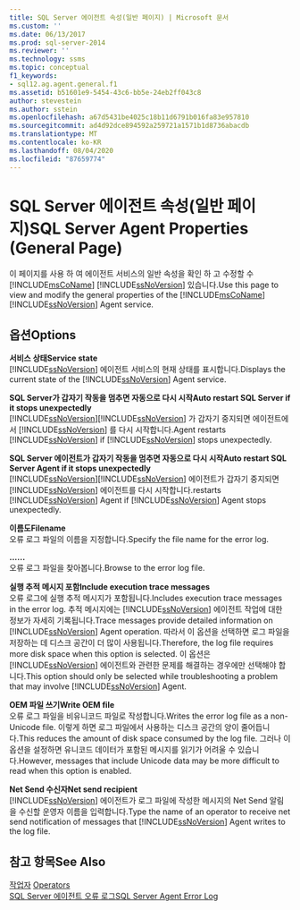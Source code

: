 ```yaml
---
title: SQL Server 에이전트 속성(일반 페이지) | Microsoft 문서
ms.custom: ''
ms.date: 06/13/2017
ms.prod: sql-server-2014
ms.reviewer: ''
ms.technology: ssms
ms.topic: conceptual
f1_keywords:
- sql12.ag.agent.general.f1
ms.assetid: b51601e9-5454-43c6-bb5e-24eb2ff043c8
author: stevestein
ms.author: sstein
ms.openlocfilehash: a67d5431be4025c18b11d6791b016fa83e957810
ms.sourcegitcommit: ad4d92dce894592a259721a1571b1d8736abacdb
ms.translationtype: MT
ms.contentlocale: ko-KR
ms.lasthandoff: 08/04/2020
ms.locfileid: "87659774"
---
```

# <a name="sql-server-agent-properties-general-page"></a><span data-ttu-id="4e8da-102">SQL Server 에이전트 속성(일반 페이지)</span><span class="sxs-lookup"><span data-stu-id="4e8da-102">SQL Server Agent Properties (General Page)</span></span>
  <span data-ttu-id="4e8da-103">이 페이지를 사용 하 여 에이전트 서비스의 일반 속성을 확인 하 고 수정할 수 [!INCLUDE[msCoName](../../includes/msconame-md.md)] [!INCLUDE[ssNoVersion](../../includes/ssnoversion-md.md)] 있습니다.</span><span class="sxs-lookup"><span data-stu-id="4e8da-103">Use this page to view and modify the general properties of the [!INCLUDE[msCoName](../../includes/msconame-md.md)] [!INCLUDE[ssNoVersion](../../includes/ssnoversion-md.md)] Agent service.</span></span>  
  
## <a name="options"></a><span data-ttu-id="4e8da-104">옵션</span><span class="sxs-lookup"><span data-stu-id="4e8da-104">Options</span></span>  
 <span data-ttu-id="4e8da-105">**서비스 상태**</span><span class="sxs-lookup"><span data-stu-id="4e8da-105">**Service state**</span></span>  
 <span data-ttu-id="4e8da-106">[!INCLUDE[ssNoVersion](../../includes/ssnoversion-md.md)] 에이전트 서비스의 현재 상태를 표시합니다.</span><span class="sxs-lookup"><span data-stu-id="4e8da-106">Displays the current state of the [!INCLUDE[ssNoVersion](../../includes/ssnoversion-md.md)] Agent service.</span></span>  
  
 <span data-ttu-id="4e8da-107">**SQL Server가 갑자기 작동을 멈추면 자동으로 다시 시작**</span><span class="sxs-lookup"><span data-stu-id="4e8da-107">**Auto restart SQL Server if it stops unexpectedly**</span></span>  
 [!INCLUDE[ssNoVersion](../../includes/ssnoversion-md.md)]<span data-ttu-id="4e8da-108">[!INCLUDE[ssNoVersion](../../includes/ssnoversion-md.md)] 가 갑자기 중지되면 에이전트에서 [!INCLUDE[ssNoVersion](../../includes/ssnoversion-md.md)] 를 다시 시작합니다.</span><span class="sxs-lookup"><span data-stu-id="4e8da-108">Agent restarts [!INCLUDE[ssNoVersion](../../includes/ssnoversion-md.md)] if [!INCLUDE[ssNoVersion](../../includes/ssnoversion-md.md)] stops unexpectedly.</span></span>  
  
 <span data-ttu-id="4e8da-109">**SQL Server 에이전트가 갑자기 작동을 멈추면 자동으로 다시 시작**</span><span class="sxs-lookup"><span data-stu-id="4e8da-109">**Auto restart SQL Server Agent if it stops unexpectedly**</span></span>  
 [!INCLUDE[ssNoVersion](../../includes/ssnoversion-md.md)]<span data-ttu-id="4e8da-110">[!INCLUDE[ssNoVersion](../../includes/ssnoversion-md.md)] 에이전트가 갑자기 중지되면 [!INCLUDE[ssNoVersion](../../includes/ssnoversion-md.md)] 에이전트를 다시 시작합니다.</span><span class="sxs-lookup"><span data-stu-id="4e8da-110">restarts [!INCLUDE[ssNoVersion](../../includes/ssnoversion-md.md)] Agent if [!INCLUDE[ssNoVersion](../../includes/ssnoversion-md.md)] Agent stops unexpectedly.</span></span>  
  
 <span data-ttu-id="4e8da-111">**이름도**</span><span class="sxs-lookup"><span data-stu-id="4e8da-111">**Filename**</span></span>  
 <span data-ttu-id="4e8da-112">오류 로그 파일의 이름을 지정합니다.</span><span class="sxs-lookup"><span data-stu-id="4e8da-112">Specify the file name for the error log.</span></span>  
  
 <span data-ttu-id="4e8da-113">**...**</span><span class="sxs-lookup"><span data-stu-id="4e8da-113">**...**</span></span>  
 <span data-ttu-id="4e8da-114">오류 로그 파일을 찾아봅니다.</span><span class="sxs-lookup"><span data-stu-id="4e8da-114">Browse to the error log file.</span></span>  
  
 <span data-ttu-id="4e8da-115">**실행 추적 메시지 포함**</span><span class="sxs-lookup"><span data-stu-id="4e8da-115">**Include execution trace messages**</span></span>  
 <span data-ttu-id="4e8da-116">오류 로그에 실행 추적 메시지가 포함됩니다.</span><span class="sxs-lookup"><span data-stu-id="4e8da-116">Includes execution trace messages in the error log.</span></span> <span data-ttu-id="4e8da-117">추적 메시지에는 [!INCLUDE[ssNoVersion](../../includes/ssnoversion-md.md)] 에이전트 작업에 대한 정보가 자세히 기록됩니다.</span><span class="sxs-lookup"><span data-stu-id="4e8da-117">Trace messages provide detailed information on [!INCLUDE[ssNoVersion](../../includes/ssnoversion-md.md)] Agent operation.</span></span> <span data-ttu-id="4e8da-118">따라서 이 옵션을 선택하면 로그 파일을 저장하는 데 디스크 공간이 더 많이 사용됩니다.</span><span class="sxs-lookup"><span data-stu-id="4e8da-118">Therefore, the log file requires more disk space when this option is selected.</span></span> <span data-ttu-id="4e8da-119">이 옵션은 [!INCLUDE[ssNoVersion](../../includes/ssnoversion-md.md)] 에이전트와 관련한 문제를 해결하는 경우에만 선택해야 합니다.</span><span class="sxs-lookup"><span data-stu-id="4e8da-119">This option should only be selected while troubleshooting a problem that may involve [!INCLUDE[ssNoVersion](../../includes/ssnoversion-md.md)] Agent.</span></span>  
  
 <span data-ttu-id="4e8da-120">**OEM 파일 쓰기**</span><span class="sxs-lookup"><span data-stu-id="4e8da-120">**Write OEM file**</span></span>  
 <span data-ttu-id="4e8da-121">오류 로그 파일을 비유니코드 파일로 작성합니다.</span><span class="sxs-lookup"><span data-stu-id="4e8da-121">Writes the error log file as a non-Unicode file.</span></span> <span data-ttu-id="4e8da-122">이렇게 하면 로그 파일에서 사용하는 디스크 공간의 양이 줄어듭니다.</span><span class="sxs-lookup"><span data-stu-id="4e8da-122">This reduces the amount of disk space consumed by the log file.</span></span> <span data-ttu-id="4e8da-123">그러나 이 옵션을 설정하면 유니코드 데이터가 포함된 메시지를 읽기가 어려울 수 있습니다.</span><span class="sxs-lookup"><span data-stu-id="4e8da-123">However, messages that include Unicode data may be more difficult to read when this option is enabled.</span></span>  
  
 <span data-ttu-id="4e8da-124">**Net Send 수신자**</span><span class="sxs-lookup"><span data-stu-id="4e8da-124">**Net send recipient**</span></span>  
 <span data-ttu-id="4e8da-125">[!INCLUDE[ssNoVersion](../../includes/ssnoversion-md.md)] 에이전트가 로그 파일에 작성한 메시지의 Net Send 알림을 수신할 운영자 이름을 입력합니다.</span><span class="sxs-lookup"><span data-stu-id="4e8da-125">Type the name of an operator to receive net send notification of messages that [!INCLUDE[ssNoVersion](../../includes/ssnoversion-md.md)] Agent writes to the log file.</span></span>  
  
## <a name="see-also"></a><span data-ttu-id="4e8da-126">참고 항목</span><span class="sxs-lookup"><span data-stu-id="4e8da-126">See Also</span></span>  
 <span data-ttu-id="4e8da-127">[작업자](operators.md) </span><span class="sxs-lookup"><span data-stu-id="4e8da-127">[Operators](operators.md) </span></span>  
 [<span data-ttu-id="4e8da-128">SQL Server 에이전트 오류 로그</span><span class="sxs-lookup"><span data-stu-id="4e8da-128">SQL Server Agent Error Log</span></span>](sql-server-agent-error-log.md)  
  
  
